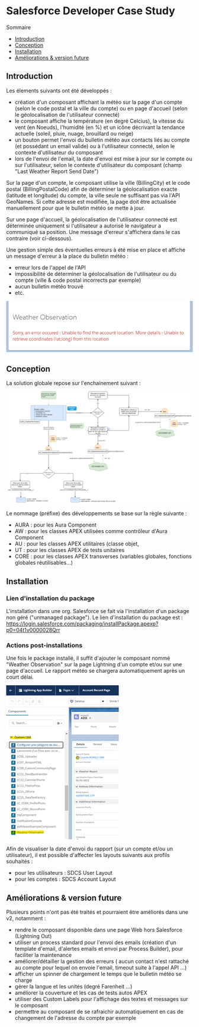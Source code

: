 # Salesforce Developer Case Study
Sommaire
* [Introduction](https://github.com/Illymor/salesforce-developer-case-study#introduction)
* [Conception](https://github.com/Illymor/salesforce-developer-case-study#conception)
* [Installation](https://github.com/Illymor/salesforce-developer-case-study#installation)
* [Améliorations & version future](https://github.com/Illymor/salesforce-developer-case-study#am%C3%A9liorations--version-future)


## Introduction
Les élements suivants ont été développés : 
* création d'un composant affichant la météo sur la page d'un compte (selon le code postal et la ville du compte) ou en page d'accueil (selon le géolocalisation de l'utilisateur connecté)
* le composant affiche la température (en degré Celcius), la vitesse du vent (en Noeuds), l'humidité (en %) et un icône décrivant la tendance actuelle (soleil, pluie, nuage, brouillard ou neige)
* un bouton permet l'envoi du bulletin météo aux contacts liés au compte (et possédant un email valide) ou à l'utilisateur connecté, selon le contexte d'utilisateur du composant
* lors de l'envoi de l'email, la date d'envoi est mise à jour sur le compte ou sur l'utilisateur, selon le contexte d'utilisateur du composant (champ "Last Weather Report Send Date")

Sur la page d'un compte, le composant utilise la ville (BillingCity) et le code postal (BillingPostalCode) afin de déterminer la géolocalisation exacte (latitude et longitude) du compte, la ville seule ne suffisant pas via l'API GeoNames. Si cette adresse est modifiée, la page doit être actualisée manuellement pour que le bulletin météo se mette à jour.

Sur une page d'accueil, la géolocalisation de l'utilisateur connecté est déterminée uniquement si l'utilisateur a autorisé le navigateur a communiqué sa position. Une message d'erreur s'affichera dans le cas contraire (voir ci-dessous).

Une gestion simple des éventuelles erreurs à été mise en place et affiche un message d'erreur à la place du bulletin météo :
* erreur lors de l'appel de l'API 
* impossibilité de déterminer la géolocalisation de l'utilisateur ou du compte (ville & code postal incorrects par exemple)
* aucun bulletin météo trouvé
* etc.

![schema](https://github.com/Illymor/salesforce-developer-case-study/blob/main/docs/illustration-erreur.png?raw=true)

## Conception
La solution globale repose sur l'enchainement suivant : 

![schema](https://github.com/Illymor/salesforce-developer-case-study/blob/main/docs/schema-solution.png?raw=true)

Le nommage (préfixe) des développements se base sur la règle suivante : 
* AURA : pour les Aura Component
* AW : pour les classes APEX utilisées comme contrôleur d'Aura Component
* AU : pour les classes APEX utilitaires (classe objet, 
* UT : pour les classes APEX de tests unitaires
* CORE : pour les classes APEX transverses (variables globales, fonctions globales réutilisables...)

## Installation

### Lien d'installation du package
L'installation dans une org. Salesforce se fait via l'installation d'un package non géré ("unmanaged package"). 
Le lien d'installation du package est : https://login.salesforce.com/packaging/installPackage.apexp?p0=04t1v0000028Qrr
  
### Actions post-installations
Une fois le package installé, il suffit d'ajouter le composant nommé "Weather Observation" sur la page Lightning d'un compte et/ou sur une page d'accueil.
Le rapport météo se chargera automatiquement après un court délai.

![schema](https://github.com/Illymor/salesforce-developer-case-study/blob/main/docs/illustration-installation.png?raw=true)

Afin de visualiser la date d'envoi du rapport (sur un compte et/ou un utilisateur), il est possible d'affecter les layouts suivants aux profils souhaités : 
* pour les utilisateurs : SDCS User Layout
* pour les comptes : SDCS Account Layout

## Améliorations & version future
Plusieurs points n'ont pas été traités et pourraient être améliorés dans une v2, notamment : 
* rendre le composant disponible dans une page Web hors Salesforce (Lightning Out)
* utiliser un process standard pour l'envoi des emails (création d'un template d'email, d'alertes emails et envoi par Process Builder), pour faciliter la maintenance
* améliorer/détailler la gestion des erreurs ( aucun contact n'est rattaché au compte pour lequel on envoie l'email, timeout suite à l'appel API ...)
* afficher un spinner de chargement le temps que le bulletin météo se charge
* gérer la langue et les unités (degré Farenheit ...)
* améliorer la couverture et les cas de tests autos APEX
* utiliser des Custom Labels pour l'affichage des textes et messages sur le composant
* permettre au composant de se rafraichir automatiquement en cas de changement de l'adresse du compte par exemple
